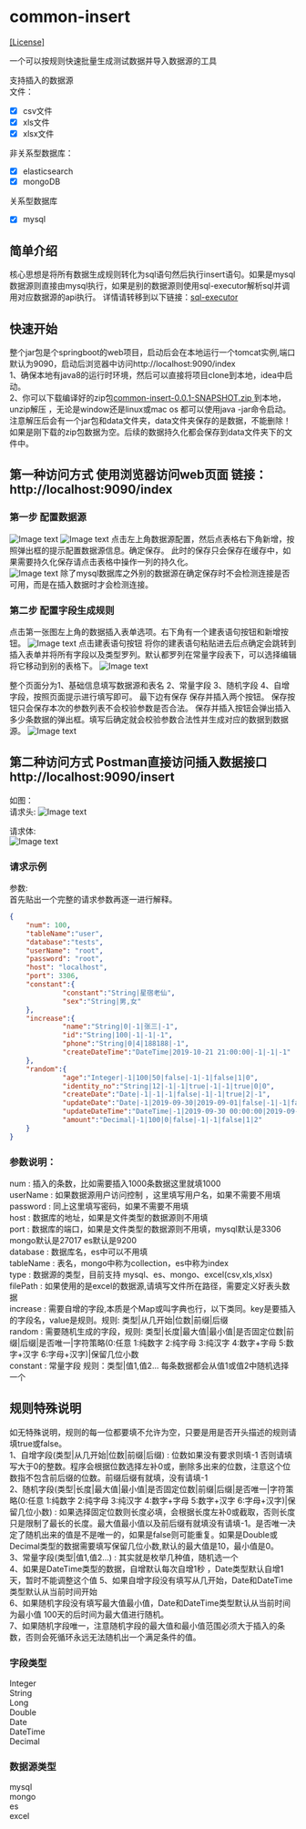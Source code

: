 # common-insert

[[License]](./LICENSE)

一个可以按规则快速批量生成测试数据并导入数据源的工具  

支持插入的数据源  
文件：

- [x] csv文件
- [x] xls文件
- [x] xlsx文件

非关系型数据库：

- [x] elasticsearch
- [x] mongoDB

关系型数据库
- [x] mysql  
## 简单介绍
核心思想是将所有数据生成规则转化为sql语句然后执行insert语句。如果是mysql数据源则直接由mysql执行，如果是别的数据源则使用sql-executor解析sql并调用对应数据源的api执行。
详情请转移到以下链接：[sql-executor](https://github.com/mryingjie/sql-executor)

## 快速开始  
整个jar包是个springboot的web项目，启动后会在本地运行一个tomcat实例,端口默认为9090，启动后浏览器中访问http://localhost:9090/index     
1、确保本地有java8的运行时环境，然后可以直接将项目clone到本地，idea中启动。  
2、你可以下载编译好的zip包[common-insert-0.0.1-SNAPSHOT.zip
](https://github.com/mryingjie/common-insert/releases/download/0.0.1-SNAPSHOT/common-insert-0.0.1-SNAPSHOT.zip)到本地，unzip解压 ，无论是window还是linux或mac os 都可以使用java -jar命令启动。注意解压后会有一个jar包和data文件夹，data文件夹保存的是数据，不能删除！如果是刚下载的zip包数据为空。后续的数据持久化都会保存到data文件夹下的文件中。

## 第一种访问方式 使用浏览器访问web页面 链接：http://localhost:9090/index
### 第一步 配置数据源
![Image text](./2019-10-18_16-32-34.png)
![Image text](./20191018_163530_923.png)
点击左上角数据源配置，然后点表格右下角新增，按照弹出框的提示配置数据源信息。确定保存。 此时的保存只会保存在缓存中，如果需要持久化保存请点击表格中操作一列的持久化。   
![Image text](./20191018_163720_945.png)
除了mysql数据库之外别的数据源在确定保存时不会检测连接是否可用，而是在插入数据时才会检测连接。
### 第二步 配置字段生成规则
点击第一张图左上角的数据插入表单选项。右下角有一个建表语句按钮和新增按钮。
![Image text](./sp20191018_164433_101.png)
点击建表语句按钮 将你的建表语句粘贴进去后点确定会跳转到插入表单并将所有字段以及类型罗列。默认都罗列在常量字段表下，可以选择编辑将它移动到别的表格下。
![Image text](./sp20191018_164706_705.png)

整个页面分为1、基础信息填写数据源和表名  2、常量字段  3、随机字段  4、自增字段，按照页面提示进行填写即可。 最下边有保存  保存并插入两个按钮。  保存按钮只会保存本次的参数列表不会校验参数是否合法。  保存并插入按钮会弹出插入多少条数据的弹出框。填写后确定就会校验参数合法性并生成对应的数据到数据源。
![Image text](./sp20191018_165405_274.png)


## 第二种访问方式 Postman直接访问插入数据接口http://localhost:9090/insert
如图：  
请求头:
![Image text](./1569726339841.jpg)

请求体:  
![Image text](./1569726455066.jpg)

### 请求示例
参数:  
首先贴出一个完整的请求参数再逐一进行解释。  
```json
{
    "num": 100,
    "tableName":"user",
    "database":"tests",
    "userName": "root",
    "password": "root",
    "host": "localhost",
    "port": 3306,
    "constant":{
             "constant":"String|星宿老仙",
             "sex":"String|男,女"
    },
    "increase":{
             "name":"String|0|-1|张三|-1",
             "id":"String|100|-1|-1|-1",
             "phone":"String|0|4|188188|-1",
             "createDateTime":"DateTime|2019-10-21 21:00:00|-1|-1|-1"
    },
    "random":{
             "age":"Integer|-1|100|50|false|-1|-1|false|1|0",
             "identity_no":"String|12|-1|-1|true|-1|-1|true|0|0",
             "createDate":"Date|-1|-1|-1|false|-1|-1|true|2|-1",
             "updateDate":"Date|-1|2019-09-30|2019-09-01|false|-1|-1|false|2|-1",
             "updateDateTime":"DateTime|-1|2019-09-30 00:00:00|2019-09-01 00:00:00|false|-1|-1|false|0|-1",
             "amount":"Decimal|-1|100|0|false|-1|-1|false|1|2"
    }
}
```
### 参数说明：  
num : 插入的条数，比如需要插入1000条数据这里就填1000  
userName : 如果数据源用户访问控制 ，这里填写用户名，如果不需要不用填  
password : 同上这里填写密码，如果不需要不用填  
host : 数据库的地址，如果是文件类型的数据源则不用填  
port : 数据库的端口，如果是文件类型的数据源则不用填，mysql默认是3306 mongo默认是27017 es默认是9200  
database : 数据库名，es中可以不用填  
tableName : 表名，mongo中称为collection，es中称为index  
type : 数据源的类型，目前支持 mysql、es、mongo、excel(csv,xls,xlsx)  
filePath : 如果使用的是excel的数据源,请填写文件所在路径，需要定义好表头数据  
increase : 需要自增的字段,本质是个Map或叫字典也行，以下类同。key是要插入的字段名，value是规则。规则: 类型|从几开始|位数|前缀|后缀  
random : 需要随机生成的字段，规则: 类型|长度|最大值|最小值|是否固定位数|前缀|后缀|是否唯一|字符策略(0:任意 1:纯数字 2:纯字母 3:纯汉字 4:数字+字母 5:数字+汉字 6:字母+汉字)|保留几位小数  
constant : 常量字段 规则：类型|值1,值2... 每条数据都会从值1或值2中随机选择一个

## 规则特殊说明
如无特殊说明，规则的每一位都要填不允许为空，只要是用是否开头描述的规则请填true或false。  
1、自增字段(类型|从几开始|位数|前缀|后缀) : 位数如果没有要求则填-1 否则请填写大于0的整数。程序会根据位数选择左补0或，删除多出来的位数，注意这个位数指不包含前后缀的位数。前缀后缀有就填，没有请填-1  
2、随机字段(类型|长度|最大值|最小值|是否固定位数|前缀|后缀|是否唯一|字符策略(0:任意 1:纯数字 2:纯字母 3:纯汉字 4:数字+字母 5:数字+汉字 6:字母+汉字)|保留几位小数) : 如果选择固定位数则长度必填，会根据长度左补0或截取，否则长度只是限制了最长的长度。最大值最小值以及前后缀有就填没有请填-1。是否唯一决定了随机出来的值是不是唯一的，如果是false则可能重复。如果是Double或Decimal类型的数据需要填写保留几位小数,默认的最大值是10，最小值是0。  
3、常量字段(类型|值1,值2...) : 其实就是枚举几种值，随机选一个  
4、如果是DateTime类型的数据，自增默认每次自增1秒 ，Date类型默认自增1天，暂时不能调整这个值 
5、如果自增字段没有填写从几开始，Date和DateTime类型默认从当前时间开始  
6、如果随机字段没有填写最大值最小值，Date和DateTime类型默认从当前时间为最小值 100天的后时间为最大值进行随机。  
7、如果随机字段唯一，注意随机字段的最大值和最小值范围必须大于插入的条数，否则会死循环永远无法随机出一个满足条件的值。


### 字段类型
Integer  
String  
Long  
Double  
Date  
DateTime  
Decimal

### 数据源类型
mysql  
mongo  
es  
excel
